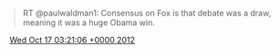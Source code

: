 > RT @paulwaldman1: Consensus on Fox is that debate was a draw, meaning it was a huge Obama win\.

<img src="../../media/tweet.ico" width="12" /> [Wed Oct 17 03:21:06 +0000 2012](https://twitter.com/DromerDenker/status/258407259321810946)